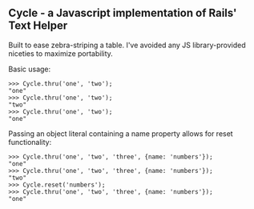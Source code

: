 ## Cycle - a Javascript implementation of Rails' Text Helper

Built to ease zebra-striping a table. I've avoided any JS library-provided niceties to maximize portability.

Basic usage:

    >>> Cycle.thru('one', 'two');
    "one"
    >>> Cycle.thru('one', 'two');
    "two"
    >>> Cycle.thru('one', 'two');
    "one"
    
Passing an object literal containing a name property allows for reset functionality:
    
    >>> Cycle.thru('one', 'two', 'three', {name: 'numbers'});
    "one"
    >>> Cycle.thru('one', 'two', 'three', {name: 'numbers'});
    "two"
    >>> Cycle.reset('numbers');
    >>> Cycle.thru('one', 'two', 'three', {name: 'numbers'});
    "one"